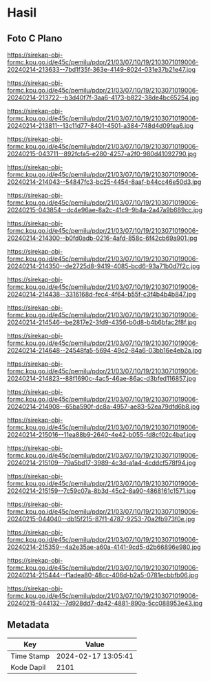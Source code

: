 # Hasil

## Foto C Plano

https://sirekap-obj-formc.kpu.go.id/e45c/pemilu/pdpr/21/03/07/10/19/2103071019006-20240214-213633--7bd1f35f-363e-4149-8024-031e37b21e47.jpg

https://sirekap-obj-formc.kpu.go.id/e45c/pemilu/pdpr/21/03/07/10/19/2103071019006-20240214-213722--b3d40f7f-3aa6-4173-b822-38de4bc65254.jpg

https://sirekap-obj-formc.kpu.go.id/e45c/pemilu/pdpr/21/03/07/10/19/2103071019006-20240214-213811--13c11d77-8401-4501-a384-748d4d09fea6.jpg

https://sirekap-obj-formc.kpu.go.id/e45c/pemilu/pdpr/21/03/07/10/19/2103071019006-20240215-043711--892fcfa5-e280-4257-a2f0-980d41092790.jpg

https://sirekap-obj-formc.kpu.go.id/e45c/pemilu/pdpr/21/03/07/10/19/2103071019006-20240214-214043--54847fc3-bc25-4454-8aaf-b44cc46e50d3.jpg

https://sirekap-obj-formc.kpu.go.id/e45c/pemilu/pdpr/21/03/07/10/19/2103071019006-20240215-043854--dc4e96ae-8a2c-41c9-9b4a-2a47a9b689cc.jpg

https://sirekap-obj-formc.kpu.go.id/e45c/pemilu/pdpr/21/03/07/10/19/2103071019006-20240214-214300--b0fd0adb-0216-4afd-858c-6f42cb69a901.jpg

https://sirekap-obj-formc.kpu.go.id/e45c/pemilu/pdpr/21/03/07/10/19/2103071019006-20240214-214350--de2725d8-9419-4085-bcd6-93a71b0d7f2c.jpg

https://sirekap-obj-formc.kpu.go.id/e45c/pemilu/pdpr/21/03/07/10/19/2103071019006-20240214-214438--3316168d-fec4-4f64-b55f-c3f4b4b4b847.jpg

https://sirekap-obj-formc.kpu.go.id/e45c/pemilu/pdpr/21/03/07/10/19/2103071019006-20240214-214546--be2817e2-3fd9-4356-b0d8-b4b6bfac2f8f.jpg

https://sirekap-obj-formc.kpu.go.id/e45c/pemilu/pdpr/21/03/07/10/19/2103071019006-20240214-214648--24548fa5-5694-49c2-84a6-03bb16e4eb2a.jpg

https://sirekap-obj-formc.kpu.go.id/e45c/pemilu/pdpr/21/03/07/10/19/2103071019006-20240214-214823--88f1690c-4ac5-46ae-86ac-d3bfed116857.jpg

https://sirekap-obj-formc.kpu.go.id/e45c/pemilu/pdpr/21/03/07/10/19/2103071019006-20240214-214908--65ba590f-dc8a-4957-ae83-52ea79dfd6b8.jpg

https://sirekap-obj-formc.kpu.go.id/e45c/pemilu/pdpr/21/03/07/10/19/2103071019006-20240214-215016--11ea88b9-2640-4e42-b055-fd8cf02c4baf.jpg

https://sirekap-obj-formc.kpu.go.id/e45c/pemilu/pdpr/21/03/07/10/19/2103071019006-20240214-215109--79a5bd17-3989-4c3d-a1a4-4cddcf578f94.jpg

https://sirekap-obj-formc.kpu.go.id/e45c/pemilu/pdpr/21/03/07/10/19/2103071019006-20240214-215159--7c59c07a-8b3d-45c2-8a90-4868161c1571.jpg

https://sirekap-obj-formc.kpu.go.id/e45c/pemilu/pdpr/21/03/07/10/19/2103071019006-20240215-044040--db15f215-87f1-4787-9253-70a2fb973f0e.jpg

https://sirekap-obj-formc.kpu.go.id/e45c/pemilu/pdpr/21/03/07/10/19/2103071019006-20240214-215359--4a2e35ae-a60a-4141-9cd5-d2b66896e980.jpg

https://sirekap-obj-formc.kpu.go.id/e45c/pemilu/pdpr/21/03/07/10/19/2103071019006-20240214-215444--f1adea80-48cc-406d-b2a5-0781ecbbfb06.jpg

https://sirekap-obj-formc.kpu.go.id/e45c/pemilu/pdpr/21/03/07/10/19/2103071019006-20240215-044132--7d928dd7-da42-4881-890a-5cc088953e43.jpg


## Metadata

| Key        | Value               |
| ---------- | ------------------- |
| Time Stamp | 2024-02-17 13:05:41 |
| Kode Dapil | 2101                |



